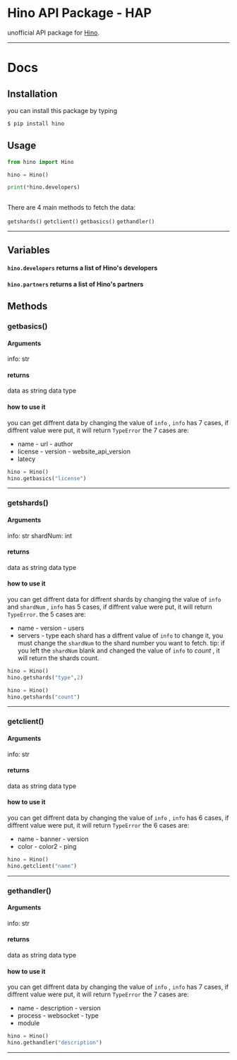 # Hino API Package - HAP
 unofficial API package for [Hino](https://hino.tk).
 
 <hr>
 
 # Docs
 
 ## Installation
 you can install this package by typing
 ```py
 $ pip install hino
 ```

## Usage
```py
from hino import Hino

hino = Hino()

print(*hino.developers)
 
```

There are 4 main methods to fetch the data: 
 
 `getshards()`
 `getclient()`
 `getbasics()`
 `gethandler()`

<hr>

## Variables

#### `hino.developers` returns a list of Hino's developers

#### `hino.partners` returns a list of Hino's partners

## Methods

### getbasics()

#### Arguments
info: str

#### returns
data as string data type

#### how to use it
you can get diffrent data by changing the value of `info` , `info` has 7 cases, if diffrent value were put, it will return `TypeError`
the 7 cases are:
- name - url - author
- license - version - website_api_version
- latecy

```py
hino = Hino()
hino.getbasics("license")
```
<hr>

### getshards()

#### Arguments
info: str
shardNum: int

#### returns
data as string data type

#### how to use it
you can get diffrent data for diffrent shards by changing the value of `info` and `shardNum` , `info` has 5 cases, if diffrent value were put, it will return `TypeError`.
the 5 cases are:
- name - version - users
- servers - type
each shard has a diffrent value of `info` to change it, you must change the `shardNum` to the shard number you want to fetch.
tip: if you left the `shardNum` blank and changed the value of `info` to *count* , it will return the shards count.


```py
hino = Hino()
hino.getshards("type",2)
```


```py
hino = Hino()
hino.getshards("count")
```
<hr>

### getclient()

#### Arguments
info: str

#### returns
data as string data type

#### how to use it
you can get diffrent data by changing the value of `info` , `info` has 6 cases, if diffrent value were put, it will return `TypeError`
the 6 cases are:
- name - banner - version
- color - color2 - ping

```py
hino = Hino()
hino.getclient("name")
```
<hr>

### gethandler()

#### Arguments
info: str

#### returns
data as string data type

#### how to use it
you can get diffrent data by changing the value of `info` , `info` has 7 cases, if diffrent value were put, it will return `TypeError`
the 7 cases are:
- name - description - version
- process - websocket - type 
- module

```py
hino = Hino()
hino.gethandler("description")
```
<hr>
